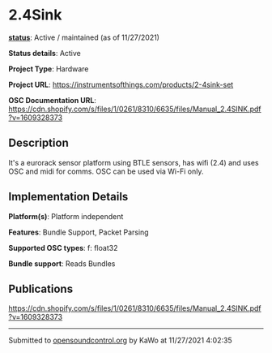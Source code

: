 # 2.4Sink

**[status](../implementation-status.html)**: Active / maintained (as of 11/27/2021)

**Status details**: 
Active

**Project Type**: Hardware

**Project URL**: <https://instrumentsofthings.com/products/2-4sink-set>

**OSC Documentation URL**: <https://cdn.shopify.com/s/files/1/0261/8310/6635/files/Manual_2.4SINK.pdf?v=1609328373>

## Description

It's a eurorack sensor platform using BTLE sensors, has wifi (2.4) and uses OSC and midi for comms. OSC can be used via Wi-Fi only.

## Implementation Details

**Platform(s)**: Platform independent

**Features**: Bundle Support, Packet Parsing

**Supported OSC types**: f: float32

**Bundle support**: Reads Bundles

## Publications 

https://cdn.shopify.com/s/files/1/0261/8310/6635/files/Manual_2.4SINK.pdf?v=1609328373

---
Submitted to [opensoundcontrol.org](https://opensoundcontrol.org) by KaWo at 11/27/2021 4:02:35
